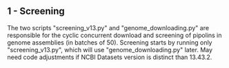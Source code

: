 ## 1 - Screening

The two scripts "screening_v13.py" and "genome_downloading.py" are responsible for the cyclic concurrent download and screening of pipolins in genome assemblies (in batches of 50). Screening starts by running only "screening_v13.py", which will use "genome_downloading.py" later. May need code adjustments if NCBI Datasets version is distinct than 13.43.2.
